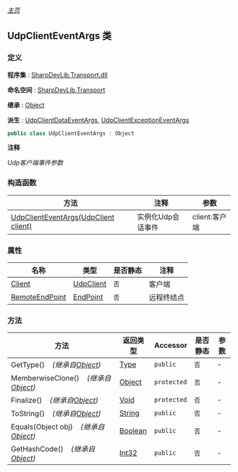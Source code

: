 ###### [主页](./Index.md "主页")

## UdpClientEventArgs 类

### 定义

**程序集** : [SharpDevLib.Transport.dll](./SharpDevLib.Transport.assembly.md "SharpDevLib.Transport.dll")

**命名空间** : [SharpDevLib.Transport](./SharpDevLib.Transport.namespace.md "SharpDevLib.Transport")

**继承** : [Object](https://learn.microsoft.com/en-us/dotnet/api/system.object "Object")

**派生** : [UdpClientDataEventArgs](./SharpDevLib.Transport.UdpClientDataEventArgs.md "UdpClientDataEventArgs"), [UdpClientExceptionEventArgs](./SharpDevLib.Transport.UdpClientExceptionEventArgs.md "UdpClientExceptionEventArgs")

``` csharp
public class UdpClientEventArgs : Object
```

**注释**

*Udp客户端事件参数*


### 构造函数

|方法|注释|参数|
|---|---|---|
|[UdpClientEventArgs(UdpClient client)](./SharpDevLib.Transport.UdpClientEventArgs.ctor.UdpClient.md "UdpClientEventArgs(UdpClient client)")|实例化Udp会话事件|client:客户端|


### 属性

|名称|类型|是否静态|注释|
|---|---|---|---|
|[Client](./SharpDevLib.Transport.UdpClientEventArgs.Client.md "Client")|[UdpClient](./SharpDevLib.Transport.UdpClient.md "UdpClient")|`否`|客户端|
|[RemoteEndPoint](./SharpDevLib.Transport.UdpClientEventArgs.RemoteEndPoint.md "RemoteEndPoint")|[EndPoint](https://learn.microsoft.com/en-us/dotnet/api/system.net.endpoint "EndPoint")|`否`|远程终结点|


### 方法

|方法|返回类型|Accessor|是否静态|参数|
|---|---|---|---|---|
|GetType()&nbsp;&nbsp;&nbsp;&nbsp;*(继承自[Object](https://learn.microsoft.com/en-us/dotnet/api/system.object "Object"))*|[Type](https://learn.microsoft.com/en-us/dotnet/api/system.type "Type")|`public`|`否`|-|
|MemberwiseClone()&nbsp;&nbsp;&nbsp;&nbsp;*(继承自[Object](https://learn.microsoft.com/en-us/dotnet/api/system.object "Object"))*|[Object](https://learn.microsoft.com/en-us/dotnet/api/system.object "Object")|`protected`|`否`|-|
|Finalize()&nbsp;&nbsp;&nbsp;&nbsp;*(继承自[Object](https://learn.microsoft.com/en-us/dotnet/api/system.object "Object"))*|[Void](https://learn.microsoft.com/en-us/dotnet/api/system.void "Void")|`protected`|`否`|-|
|ToString()&nbsp;&nbsp;&nbsp;&nbsp;*(继承自[Object](https://learn.microsoft.com/en-us/dotnet/api/system.object "Object"))*|[String](https://learn.microsoft.com/en-us/dotnet/api/system.string "String")|`public`|`否`|-|
|Equals(Object obj)&nbsp;&nbsp;&nbsp;&nbsp;*(继承自[Object](https://learn.microsoft.com/en-us/dotnet/api/system.object "Object"))*|[Boolean](https://learn.microsoft.com/en-us/dotnet/api/system.boolean "Boolean")|`public`|`否`|-|
|GetHashCode()&nbsp;&nbsp;&nbsp;&nbsp;*(继承自[Object](https://learn.microsoft.com/en-us/dotnet/api/system.object "Object"))*|[Int32](https://learn.microsoft.com/en-us/dotnet/api/system.int32 "Int32")|`public`|`否`|-|


